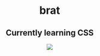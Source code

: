 <h1 align="center">brat</h1>
<h2 align="center">Currently learning CSS</h2>
<p align="center">
  <a href="https://skillicons.dev">
    <img src="https://skillicons.dev/icons?i= cpp,html,css" />
  </a>
</p>

